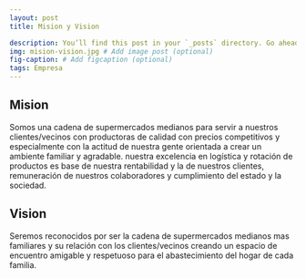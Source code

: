 ```yaml
---
layout: post
title: Mision y Vision

description: You’ll find this post in your `_posts` directory. Go ahead and edit it and re-build the site to see your changes. # Add post description (optional)
img: mision-vision.jpg # Add image post (optional)
fig-caption: # Add figcaption (optional)
tags: Empresa
---
```

## Mision
Somos una cadena de supermercados medianos para servir a nuestros clientes/vecinos con productoras de calidad con precios competitivos y especialmente con la actitud de nuestra gente orientada a crear un ambiente familiar y agradable.
nuestra excelencia en logística y rotación de productos es base de nuestra rentabilidad y la de nuestros clientes, remuneración de nuestros colaboradores y cumplimiento del estado y la sociedad.

## Vision
Seremos reconocidos por ser la cadena de supermercados medianos mas familiares y su relación con los clientes/vecinos creando un espacio de encuentro amigable y respetuoso para el abastecimiento del hogar de cada familia.


